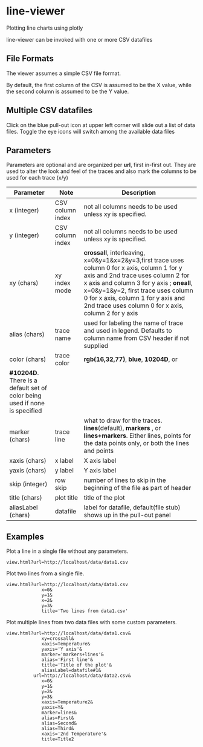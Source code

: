 # line-viewer

Plotting line charts using plotly

line-viewer can be invoked with one or more CSV datafiles

## File Formats

The viewer assumes a simple CSV file format.

By default, the first column of the CSV is assumed to be the X value, while the second column is assumed to be the Y value.  

## Multiple CSV datafiles

Click on the blue pull-out icon at upper left corner will slide out a list of data files. Toggle the eye icons will switch among the available data files

## Parameters
 
Parameters are optional and are organized per **url**, first in-first out.  They are used to alter the look and feel of the traces and also mark the columns to be used for each trace (x/y)

| Parameter | Note | Description |
| --- | --- | --- |
| x (integer) | CSV column index | not all columns needs to be used unless xy is specified. |
| y (integer) | CSV column index | not all columns needs to be used unless xy is specified. |
| xy (chars) | xy index mode | **crossall**, interleaving, x=0&y=1&x=2&y=3,first trace uses column 0 for x axis, column 1 for y axis and 2nd trace uses column 2 for x axis and column 3 for y axis ; **oneall**, x=0&y=1&y=2, first trace uses column 0 for x axis, column 1 for y axis and 2nd trace uses column 0 for x axis, column 2 for y axis | 
| alias (chars) | trace name | used for labeling the name of trace and used in legend. Defaults to column name from CSV header if not supplied |
| color (chars) | trace color| **rgb(16,32,77)**, **blue**, **10204D**, or
**#10204D**. There is a default set of color being used if none is specified |
| marker (chars) | trace line | what to draw for the traces.  **lines**(default), **markers** , or **lines+markers**. Either lines, points for the data points only, or both the lines and points |
| xaxis (chars) | x label | X axis label |
| yaxis (chars) | y label | Y axis label |
| skip (integer) | row skip |  number of lines to skip in the beginning of the file as part of header |
|   title (chars) | plot title | title of the plot |
|   aliasLabel (chars) | datafile | label for datafile, default(file stub) shows up in the pull-out panel |

## Examples

Plot a line in a single file without any parameters.

```
view.html?url=http://localhost/data/data1.csv

```

Plot two lines from a single file.

```
view.html?url=http://localhost/data/data1.csv
             x=0&
             y=1&
             x=2&
             y=3&
             title='Two lines from data1.csv'

```

Plot multiple lines from two data files with some custom parameters.

```
view.html?url=http://localhost/data/data1.csv&
             xy=crossall&
             xaxis=Temperature&
             yaxis='Y axis'&
             marker='markers+lines'&
             alias='First line'&
             title='Title of the plot'&
             aliasLabel=datafile#1&
          url=http://localhost/data/data2.csv&
             x=0&
             y=1&
             y=2&
             y=3&
             xaxis=Temperature2&
             yaxis=Y&
             marker=lines&
             alias=First&
             alias=Second&
             alias=Third&
             xaxis='2nd Temperature'&
             title=Title2
```


